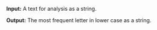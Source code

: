 **Input:** A text for analysis as a string. 

**Output:** The most frequent letter in lower case as a string.
